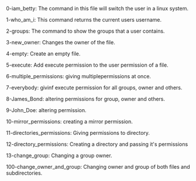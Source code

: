 0-iam_betty: The command in this file will switch the user in a linux system.


1-who_am_i: This command returns the current users username.


2-groups: The command to show the groups that a user contains.

3-new_owner: Changes the owner of the file.

4-empty: Create an empty file.

5-execute: Add execute permission to the user permission of a file.

6-multiple_permissions: giving multiplepermissions at once.

7-everybody: givinf execute permission for all groups, owner and others.

8-James_Bond: altering permissions for group, owner and others.

9-John_Doe: altering permission.

10-mirror_permissions: creating a mirror permission.

11-directories_permissions: Giving permissions to directory.

12-directory_permissions: Creating a directory and passing it's permissions

13-change_group: Changing a group owner.

100-change_owner_and_group: Changing owner and group of both files and subdirectories.